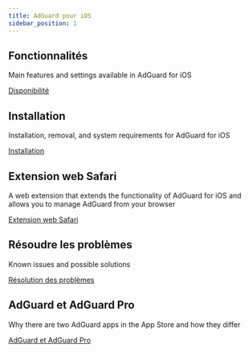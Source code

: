 ```yaml
---
title: AdGuard pour iOS
sidebar_position: 1
---
```


## Fonctionnalités

Main features and settings available in AdGuard for iOS

[Disponibilité](/adguard-for-ios/features/features.md)

## Installation

Installation, removal, and system requirements for AdGuard for iOS

[Installation](/adguard-for-ios/installation.md)

## Extension web Safari

A web extension that extends the functionality of AdGuard for iOS and allows you to manage AdGuard from your browser

[Extension web Safari](/adguard-for-ios/web-extension.md)

## Résoudre les problèmes

Known issues and possible solutions

[Résolution des problèmes](/adguard-for-ios/solving-problems/solving-problems.md)

## AdGuard et AdGuard Pro

Why there are two AdGuard apps in the App Store and how they differ

[AdGuard et AdGuard Pro](/adguard-for-ios/adguard-and-adguard-pro.md)
